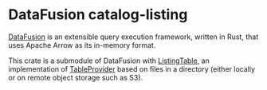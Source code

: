 <!---
  Licensed to the Apache Software Foundation (ASF) under one
  or more contributor license agreements.  See the NOTICE file
  distributed with this work for additional information
  regarding copyright ownership.  The ASF licenses this file
  to you under the Apache License, Version 2.0 (the
  "License"); you may not use this file except in compliance
  with the License.  You may obtain a copy of the License at

    http://www.apache.org/licenses/LICENSE-2.0

  Unless required by applicable law or agreed to in writing,
  software distributed under the License is distributed on an
  "AS IS" BASIS, WITHOUT WARRANTIES OR CONDITIONS OF ANY
  KIND, either express or implied.  See the License for the
  specific language governing permissions and limitations
  under the License.
-->

# DataFusion catalog-listing

[DataFusion][df] is an extensible query execution framework, written in Rust, that uses Apache Arrow as its in-memory format.

This crate is a submodule of DataFusion with [ListingTable], an implementation
of [TableProvider] based on files in a directory (either locally or on remote
object storage such as S3).

[df]: https://crates.io/crates/datafusion
[listingtable]: https://docs.rs/datafusion/latest/datafusion/datasource/listing/struct.ListingTable.html
[tableprovider]: https://docs.rs/datafusion/latest/datafusion/datasource/trait.TableProvider.html
